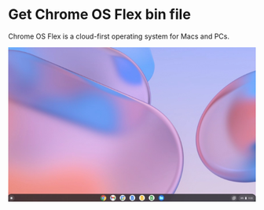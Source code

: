 # Get Chrome OS Flex bin file

Chrome OS Flex is a cloud-first operating system for Macs and PCs.

![](screenshot.PNG)
